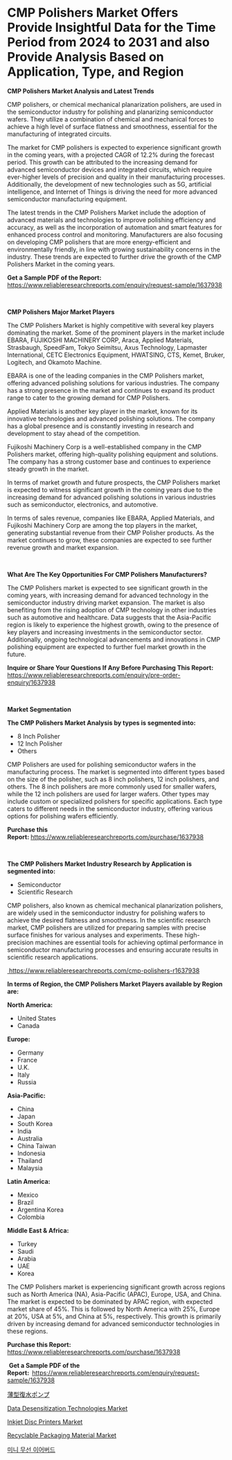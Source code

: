 <p><h1>CMP Polishers Market Offers Provide Insightful Data for the Time Period from 2024 to 2031 and also Provide Analysis Based on Application, Type, and Region</h1></p><p><strong>CMP Polishers Market Analysis and Latest Trends</strong></p>
<p><p>CMP polishers, or chemical mechanical planarization polishers, are used in the semiconductor industry for polishing and planarizing semiconductor wafers. They utilize a combination of chemical and mechanical forces to achieve a high level of surface flatness and smoothness, essential for the manufacturing of integrated circuits.</p><p>The market for CMP polishers is expected to experience significant growth in the coming years, with a projected CAGR of 12.2% during the forecast period. This growth can be attributed to the increasing demand for advanced semiconductor devices and integrated circuits, which require ever-higher levels of precision and quality in their manufacturing processes. Additionally, the development of new technologies such as 5G, artificial intelligence, and Internet of Things is driving the need for more advanced semiconductor manufacturing equipment.</p><p>The latest trends in the CMP Polishers Market include the adoption of advanced materials and technologies to improve polishing efficiency and accuracy, as well as the incorporation of automation and smart features for enhanced process control and monitoring. Manufacturers are also focusing on developing CMP polishers that are more energy-efficient and environmentally friendly, in line with growing sustainability concerns in the industry. These trends are expected to further drive the growth of the CMP Polishers Market in the coming years.</p></p>
<p><strong>Get a Sample PDF of the Report:&nbsp;</strong> <a href="https://www.reliableresearchreports.com/enquiry/request-sample/1637938">https://www.reliableresearchreports.com/enquiry/request-sample/1637938</a></p>
<p>&nbsp;</p>
<p><strong>CMP Polishers Major Market Players</strong></p>
<p><p>The CMP Polishers Market is highly competitive with several key players dominating the market. Some of the prominent players in the market include EBARA, FUJIKOSHI MACHINERY CORP, Araca, Applied Materials, Strasbaugh, SpeedFam, Tokyo Seimitsu, Axus Technology, Lapmaster International, CETC Electronics Equipment, HWATSING, CTS, Kemet, Bruker, Logitech, and Okamoto Machine.</p><p>EBARA is one of the leading companies in the CMP Polishers market, offering advanced polishing solutions for various industries. The company has a strong presence in the market and continues to expand its product range to cater to the growing demand for CMP Polishers.</p><p>Applied Materials is another key player in the market, known for its innovative technologies and advanced polishing solutions. The company has a global presence and is constantly investing in research and development to stay ahead of the competition.</p><p>Fujikoshi Machinery Corp is a well-established company in the CMP Polishers market, offering high-quality polishing equipment and solutions. The company has a strong customer base and continues to experience steady growth in the market.</p><p>In terms of market growth and future prospects, the CMP Polishers market is expected to witness significant growth in the coming years due to the increasing demand for advanced polishing solutions in various industries such as semiconductor, electronics, and automotive.</p><p>In terms of sales revenue, companies like EBARA, Applied Materials, and Fujikoshi Machinery Corp are among the top players in the market, generating substantial revenue from their CMP Polisher products. As the market continues to grow, these companies are expected to see further revenue growth and market expansion.</p></p>
<p>&nbsp;</p>
<p><strong>What Are The Key Opportunities For CMP Polishers Manufacturers?</strong></p>
<p><p>The CMP Polishers market is expected to see significant growth in the coming years, with increasing demand for advanced technology in the semiconductor industry driving market expansion. The market is also benefiting from the rising adoption of CMP technology in other industries such as automotive and healthcare. Data suggests that the Asia-Pacific region is likely to experience the highest growth, owing to the presence of key players and increasing investments in the semiconductor sector. Additionally, ongoing technological advancements and innovations in CMP polishing equipment are expected to further fuel market growth in the future.</p></p>
<p><strong>Inquire or Share Your Questions If Any Before Purchasing This Report:</strong> <a href="https://www.reliableresearchreports.com/enquiry/pre-order-enquiry/1637938">https://www.reliableresearchreports.com/enquiry/pre-order-enquiry/1637938</a></p>
<p>&nbsp;</p>
<p><strong>Market Segmentation</strong></p>
<p><strong>The CMP Polishers Market Analysis by types is segmented into:</strong></p>
<p><ul><li>8 Inch Polisher</li><li>12 Inch Polisher</li><li>Others</li></ul></p>
<p><p>CMP Polishers are used for polishing semiconductor wafers in the manufacturing process. The market is segmented into different types based on the size of the polisher, such as 8 inch polishers, 12 inch polishers, and others. The 8 inch polishers are more commonly used for smaller wafers, while the 12 inch polishers are used for larger wafers. Other types may include custom or specialized polishers for specific applications. Each type caters to different needs in the semiconductor industry, offering various options for polishing wafers efficiently.</p></p>
<p><strong>Purchase this Report:&nbsp;</strong><a href="https://www.reliableresearchreports.com/purchase/1637938">https://www.reliableresearchreports.com/purchase/1637938</a></p>
<p>&nbsp;</p>
<p><strong>The CMP Polishers Market Industry Research by Application is segmented into:</strong></p>
<p><ul><li>Semiconductor</li><li>Scientific Research</li></ul></p>
<p><p>CMP polishers, also known as chemical mechanical planarization polishers, are widely used in the semiconductor industry for polishing wafers to achieve the desired flatness and smoothness. In the scientific research market, CMP polishers are utilized for preparing samples with precise surface finishes for various analyses and experiments. These high-precision machines are essential tools for achieving optimal performance in semiconductor manufacturing processes and ensuring accurate results in scientific research applications.</p></p>
<p><a href="https://www.reliableresearchreports.com/cmp-polishers-r1637938">&nbsp;https://www.reliableresearchreports.com/cmp-polishers-r1637938</a></p>
<p><strong>In terms of Region, the CMP Polishers Market Players available by Region are:</strong></p>
<p>
    <p> <strong> North America: </strong>
        <ul>
            <li>United States</li>
            <li>Canada</li>
        </ul>
        </p> 
    <p> <strong> Europe: </strong>
        <ul>
            <li>Germany</li>
            <li>France</li>
            <li>U.K.</li>
            <li>Italy</li>
            <li>Russia</li>
        </ul>
        </p> 
    <p> <strong> Asia-Pacific: </strong>
        <ul>
            <li>China</li>
            <li>Japan</li>
            <li>South Korea</li>
            <li>India</li>
            <li>Australia</li>
            <li>China Taiwan</li>
            <li>Indonesia</li>
            <li>Thailand</li>
            <li>Malaysia</li>
        </ul>
        </p> 
    <p> <strong> Latin America: </strong>
        <ul>
            <li>Mexico</li>
            <li>Brazil</li>
            <li>Argentina Korea</li>
            <li>Colombia</li>
        </ul>
        </p> 
    <p> <strong> Middle East & Africa: </strong>
        <ul>
            <li>Turkey</li>
            <li>Saudi</li>
            <li>Arabia</li>
            <li>UAE</li>
            <li>Korea</li>
        </ul>
    </p>
    </p>
<p><p>The CMP Polishers market is experiencing significant growth across regions such as North America (NA), Asia-Pacific (APAC), Europe, USA, and China. The market is expected to be dominated by APAC region, with expected market share of 45%. This is followed by North America with 25%, Europe at 20%, USA at 5%, and China at 5%, respectively. This growth is primarily driven by increasing demand for advanced semiconductor technologies in these regions.</p></p>
<p><strong>Purchase this Report: </strong><a href="https://www.reliableresearchreports.com/purchase/1637938">https://www.reliableresearchreports.com/purchase/1637938</a></p>
<p>&nbsp;<strong>Get a Sample PDF of the Report:&nbsp;&nbsp;</strong><a href="https://www.reliableresearchreports.com/enquiry/request-sample/1637938">https://www.reliableresearchreports.com/enquiry/request-sample/1637938</a></p>
<p><strong></strong></p>
<p><p><a href="https://github.com/RaeJenkins1952/Market-Research-Report-List-1/blob/main/737862256674.md">薄型復水ポンプ</a></p><p><a href="https://github.com/shotows/Market-Research-Report-List-2/blob/main/data-desensitization-technologies-market.md">Data Desensitization Technologies Market</a></p><p><a href="https://www.linkedin.com/pulse/inkjet-disc-printers-market-insights-cagr-trends-growth-8poqe">Inkjet Disc Printers Market</a></p><p><a href="https://www.linkedin.com/pulse/recyclable-packaging-material-market-research-report-7bnbe">Recyclable Packaging Material Market</a></p><p><a href="https://medium.com/@gustavorn8776/%EB%AF%B8%EB%8B%88-%EB%AC%B4%EC%84%A0-%EC%9D%B4%EC%96%B4%EB%B2%84%EB%93%9C-%EC%8B%9C%EC%9E%A5-%EA%B7%9C%EB%AA%A8-%EC%8B%9C%EC%9E%A5-%EC%A0%84%EB%A7%9D-%EB%B0%8F-%EC%8B%9C%EC%9E%A5-%EC%98%88%EC%B8%A1-2024%EB%85%84%EB%B6%80%ED%84%B0-2031%EB%85%84-8dbea6c558c5">미니 무선 이어버드</a></p></p>